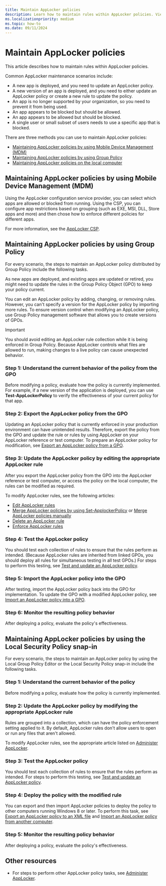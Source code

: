 ```yaml
---
title: Maintain AppLocker policies
description: Learn how to maintain rules within AppLocker policies. View common AppLocker maintenance scenarios and see the methods to use to maintain AppLocker policies.
ms.localizationpriority: medium
ms.topic: how-to
ms.date: 09/11/2024
---
```


# Maintain AppLocker policies

This article describes how to maintain rules within AppLocker policies.

Common AppLocker maintenance scenarios include:

- A new app is deployed, and you need to update an AppLocker policy.
- A new version of an app is deployed, and you need to either update an AppLocker policy or create a new rule to update the policy.
- An app is no longer supported by your organization, so you need to prevent it from being used.
- An app appears to be blocked but should be allowed.
- An app appears to be allowed but should be blocked.
- A single user or small subset of users needs to use a specific app that is blocked.

There are three methods you can use to maintain AppLocker policies:

- [Maintaining AppLocker policies by using Mobile Device Management (MDM)](#maintaining-applocker-policies-by-using-mobile-device-management-mdm)
- [Maintaining AppLocker policies by using Group Policy](#maintaining-applocker-policies-by-using-group-policy)
- [Maintaining AppLocker policies on the local computer](#maintaining-applocker-policies-by-using-the-local-security-policy-snap-in)

## Maintaining AppLocker policies by using Mobile Device Management (MDM)

Using the AppLocker configuration service provider, you can select which apps are allowed or blocked from running. Using the CSP, you can configure app restrictions based on grouping (such as EXE, MSI, DLL, Store apps and more) and then chose how to enforce different policies for different apps.

For more information, see the [AppLocker CSP](/windows/client-management/mdm/applocker-csp).

## Maintaining AppLocker policies by using Group Policy

For every scenario, the steps to maintain an AppLocker policy distributed by Group Policy include the following tasks.

As new apps are deployed, and existing apps are updated or retired, you might need to update the rules in the Group Policy Object (GPO) to keep your policy current.

You can edit an AppLocker policy by adding, changing, or removing rules. However, you can't specify a version for the AppLocker policy by importing more rules. To ensure version control when modifying an AppLocker policy, use Group Policy management software that allows you to create versions of GPOs.

> [!IMPORTANT]
> You should avoid editing an AppLocker rule collection while it is being enforced in Group Policy. Because AppLocker controls what files are allowed to run, making changes to a live policy can cause unexpected behavior.

### Step 1: Understand the current behavior of the policy from the GPO

Before modifying a policy, evaluate how the policy is currently implemented. For example, if a new version of the application is deployed, you can use **Test-AppLockerPolicy** to verify the effectiveness of your current policy for that app.

### Step 2: Export the AppLocker policy from the GPO

Updating an AppLocker policy that is currently enforced in your production environment can have unintended results. Therefore, export the policy from the GPO and update the rule or rules by using AppLocker on your AppLocker reference or test computer. To prepare an AppLocker policy for modification, see [Export an AppLocker policy from a GPO](export-an-applocker-policy-from-a-gpo.md).

### Step 3: Update the AppLocker policy by editing the appropriate AppLocker rule

After you export the AppLocker policy from the GPO into the AppLocker reference or test computer, or access the policy on the local computer, the rules can be modified as required.

To modify AppLocker rules, see the following articles:

- [Edit AppLocker rules](edit-applocker-rules.md)
- [Merge AppLocker policies by using Set-ApplockerPolicy](merge-applocker-policies-by-using-set-applockerpolicy.md) or [Merge AppLocker policies manually](merge-applocker-policies-manually.md)
- [Delete an AppLocker rule](delete-an-applocker-rule.md)
- [Enforce AppLocker rules](enforce-applocker-rules.md)

### Step 4: Test the AppLocker policy

You should test each collection of rules to ensure that the rules perform as intended. (Because AppLocker rules are inherited from linked GPOs, you should deploy all rules for simultaneous testing in all test GPOs.) For steps to perform this testing, see [Test and update an AppLocker policy](test-and-update-an-applocker-policy.md).

### Step 5: Import the AppLocker policy into the GPO

After testing, import the AppLocker policy back into the GPO for implementation. To update the GPO with a modified AppLocker policy, see [Import an AppLocker policy into a GPO](import-an-applocker-policy-into-a-gpo.md).

### Step 6: Monitor the resulting policy behavior

After deploying a policy, evaluate the policy's effectiveness.

## Maintaining AppLocker policies by using the Local Security Policy snap-in

For every scenario, the steps to maintain an AppLocker policy by using the Local Group Policy Editor or the Local Security Policy snap-in include the following tasks.

### Step 1: Understand the current behavior of the policy

Before modifying a policy, evaluate how the policy is currently implemented.

### Step 2: Update the AppLocker policy by modifying the appropriate AppLocker rule

Rules are grouped into a collection, which can have the policy enforcement setting applied to it. By default, AppLocker rules don't allow users to open or run any files that aren't allowed.

To modify AppLocker rules, see the appropriate article listed on [Administer AppLocker](administer-applocker.md).

### Step 3: Test the AppLocker policy

You should test each collection of rules to ensure that the rules perform as intended. For steps to perform this testing, see [Test and update an AppLocker policy](test-and-update-an-applocker-policy.md).

### Step 4: Deploy the policy with the modified rule

You can export and then import AppLocker policies to deploy the policy to other computers running Windows 8 or later. To perform this task, see [Export an AppLocker policy to an XML file](export-an-applocker-policy-to-an-xml-file.md) and [Import an AppLocker policy from another computer](import-an-applocker-policy-from-another-computer.md).

### Step 5: Monitor the resulting policy behavior

After deploying a policy, evaluate the policy's effectiveness.

## Other resources

- For steps to perform other AppLocker policy tasks, see [Administer AppLocker](administer-applocker.md).
